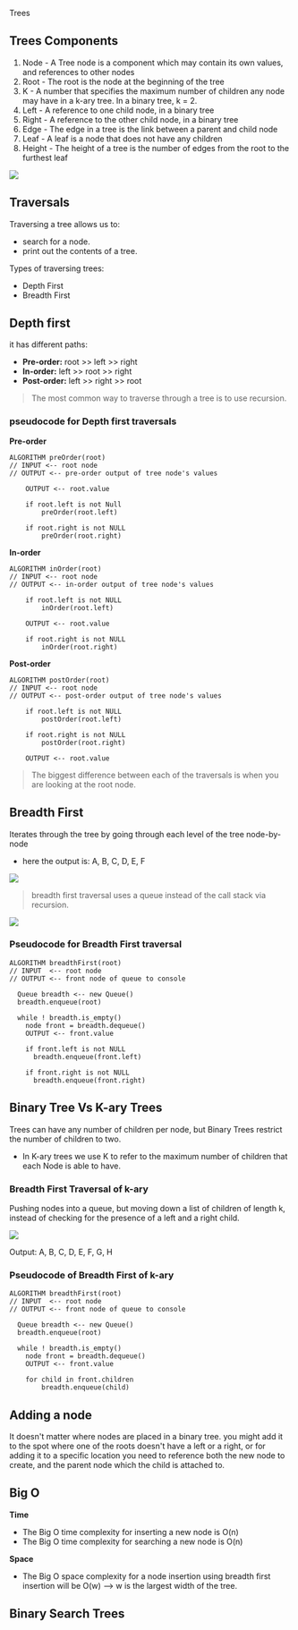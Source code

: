 Trees

## Trees Components
1. Node - A Tree node is a component which may contain its own values, and references to other nodes
2. Root - The root is the node at the beginning of the tree
3. K - A number that specifies the maximum number of children any node may have in a k-ary tree. In a binary tree, k = 2.
4. Left - A reference to one child node, in a binary tree
5. Right - A reference to the other child node, in a binary tree
6. Edge - The edge in a tree is the link between a parent and child node
7. Leaf - A leaf is a node that does not have any children
8. Height - The height of a tree is the number of edges from the root to the furthest leaf

![](https://codefellows.github.io/common_curriculum/data_structures_and_algorithms/Code_401/class-15/resources/images/BinaryTree1.PNG)


## Traversals
Traversing a tree allows us to:
- search for a node.
- print out the contents of a tree.

Types of traversing trees:
- Depth First
- Breadth First

## Depth first
it has different paths:
- **Pre-order:** root >> left >> right
- **In-order:** left >> root >> right
- **Post-order:** left >> right >> root

> The most common way to traverse through a tree is to use recursion. 

### pseudocode for Depth first traversals

**Pre-order**
```
ALGORITHM preOrder(root)
// INPUT <-- root node
// OUTPUT <-- pre-order output of tree node's values

    OUTPUT <-- root.value

    if root.left is not Null
        preOrder(root.left)

    if root.right is not NULL
        preOrder(root.right)
```

**In-order**
```
ALGORITHM inOrder(root)
// INPUT <-- root node
// OUTPUT <-- in-order output of tree node's values

    if root.left is not NULL
        inOrder(root.left)

    OUTPUT <-- root.value

    if root.right is not NULL
        inOrder(root.right)
```

**Post-order**
```
ALGORITHM postOrder(root)
// INPUT <-- root node
// OUTPUT <-- post-order output of tree node's values

    if root.left is not NULL
        postOrder(root.left)

    if root.right is not NULL
        postOrder(root.right)

    OUTPUT <-- root.value
```

> The biggest difference between each of the traversals is when you are looking at the root node.

## Breadth First

Iterates through the tree by going through each level of the tree node-by-node

- here the output is: A, B, C, D, E, F

![](https://codefellows.github.io/common_curriculum/data_structures_and_algorithms/Code_401/class-15/resources/images/tree-example.png)

> breadth first traversal uses a queue instead of the call stack via recursion.

![](https://codefellows.github.io/common_curriculum/data_structures_and_algorithms/Code_401/class-15/resources/images/BreadthTraversal4.PNG)

### Pseudocode for Breadth First traversal
```
ALGORITHM breadthFirst(root)
// INPUT  <-- root node
// OUTPUT <-- front node of queue to console

  Queue breadth <-- new Queue()
  breadth.enqueue(root)

  while ! breadth.is_empty()
    node front = breadth.dequeue()
    OUTPUT <-- front.value

    if front.left is not NULL
      breadth.enqueue(front.left)

    if front.right is not NULL
      breadth.enqueue(front.right)
```

## Binary Tree Vs K-ary Trees
 Trees can have any number of children per node, but Binary Trees restrict the number of children to two.
 - In K-ary trees we use K to refer to the maximum number of children that each Node is able to have.

### Breadth First Traversal of k-ary
Pushing nodes into a queue, but moving down a list of children of length k, instead of checking for the presence of a left and a right child.

![](https://codefellows.github.io/common_curriculum/data_structures_and_algorithms/Code_401/class-15/resources/images/KaryTree1.png)

Output: A, B, C, D, E, F, G, H

### Pseudocode of Breadth First of k-ary
```
ALGORITHM breadthFirst(root)
// INPUT  <-- root node
// OUTPUT <-- front node of queue to console

  Queue breadth <-- new Queue()
  breadth.enqueue(root)

  while ! breadth.is_empty()
    node front = breadth.dequeue()
    OUTPUT <-- front.value

    for child in front.children
        breadth.enqueue(child)
```

## Adding a node
It doesn't matter where nodes are placed in a binary tree.
you might add it to the spot where one of the roots doesn't have a left or a right, or for adding it to a specific location  you need to reference both the new node to create, and the parent node which the child is attached to.

## Big O
**Time**
- The Big O time complexity for inserting a new node is O(n)
- The Big O time complexity for searching a new node is O(n)

**Space**
- The Big O space complexity for a node insertion using breadth first insertion will be O(w)  --> w is the largest width of the tree.

## Binary Search Trees
